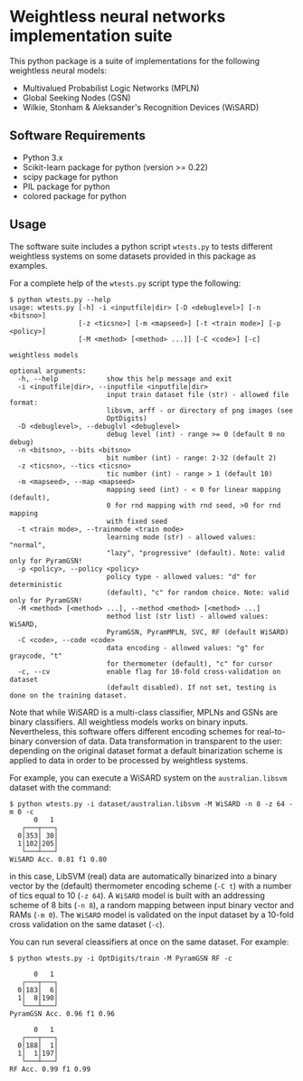 # Weightless neural networks implementation suite
This python package is a suite of implementations for the following weightless neural models:
- Multivalued Probabilist Logic Networks (MPLN)
- Global Seeking Nodes (GSN)
- Wilkie, Stonham & Aleksander's Recognition Devices (WiSARD)

## Software Requirements

- Python 3.x
- Scikit-learn package for python (version >= 0.22)
- scipy package for python
- PIL package for python
- colored package for python

## Usage

The software suite includes a python script `wtests.py` to tests different weightless systems on some datasets provided in this package as examples.  

For a complete help of the `wtests.py` script type the following:

```
$ python wtests.py --help
usage: wtests.py [-h] -i <inputfile|dir> [-D <debuglevel>] [-n <bitsno>]
                 [-z <ticsno>] [-m <mapseed>] [-t <train mode>] [-p <policy>]
                 [-M <method> [<method> ...]] [-C <code>] [-c]

weightless models

optional arguments:
  -h, --help            show this help message and exit
  -i <inputfile|dir>, --inputfile <inputfile|dir>
                        input train dataset file (str) - allowed file format:
                        libsvm, arff - or directory of png images (see
                        OptDigits)
  -D <debuglevel>, --debuglvl <debuglevel>
                        debug level (int) - range >= 0 (default 0 no debug)
  -n <bitsno>, --bits <bitsno>
                        bit number (int) - range: 2-32 (default 2)
  -z <ticsno>, --tics <ticsno>
                        tic number (int) - range > 1 (default 10)
  -m <mapseed>, --map <mapseed>
                        mapping seed (int) - < 0 for linear mapping (default),
                        0 for rnd mapping with rnd seed, >0 for rnd mapping
                        with fixed seed
  -t <train mode>, --trainmode <train mode>
                        learning mode (str) - allowed values: "normal",
                        "lazy", "progressive" (default). Note: valid only for PyramGSN!
  -p <policy>, --policy <policy>
                        policy type - allowed values: "d" for deterministic
                        (default), "c" for random choice. Note: valid only for PyramGSN!
  -M <method> [<method> ...], --method <method> [<method> ...]
                        method list (str list) - allowed values: WiSARD,
                        PyramGSN, PyramMPLN, SVC, RF (default WiSARD)
  -C <code>, --code <code>
                        data encoding - allowed values: "g" for graycode, "t"
                        for thermometer (default), "c" for cursor
  -c, --cv              enable flag for 10-fold cross-validation on dataset
                        (default disabled). If not set, testing is done on the training dataset.
  ```

Note that while WiSARD is a multi-class classifier, MPLNs and GSNs are binary classifiers. All weightless models works on binary inputs. Nevertheless, this software offers different encoding schemes for real-to-binary conversion of data. Data transformation in transparent to the user: depending on the original dataset format a default binarization scheme is applied to data in order to be processed by weightless systems.

For example, you can execute a WiSARD system on the `australian.libsvm` dataset with the command:

```
$ python wtests.py -i dataset/australian.libsvm -M WiSARD -n 8 -z 64 -m 0 -c
      0   1
   ┌───┬───┐
  0│353│ 30│
  1│102│205│
   └───┴───┘
WiSARD Acc. 0.81 f1 0.80
```

in this case, LibSVM (real) data  are automatically binarized into a binary vector by the (default) thermometer encoding scheme (`-C t`) with a number of tics equal to 10 (`-z 64`). A `WiSARD` model is built with an addressing scheme of 8 bits (`-n 8`), a random mapping between input binary vector and RAMs (`-m 0`). The `WiSARD` model is validated on the input dataset by a 10-fold cross validation on the same dataset (`-c`).

You can run several cleassifiers at once on the same dataset. For example:

```
$ python wtests.py -i OptDigits/train -M PyramGSN RF -c

      0   1
   ┌───┬───┐
  0│183│  6│
  1│  8│190│
   └───┴───┘
PyramGSN Acc. 0.96 f1 0.96

      0   1
   ┌───┬───┐
  0│188│  1│
  1│  1│197│
   └───┴───┘
RF Acc. 0.99 f1 0.99
```


